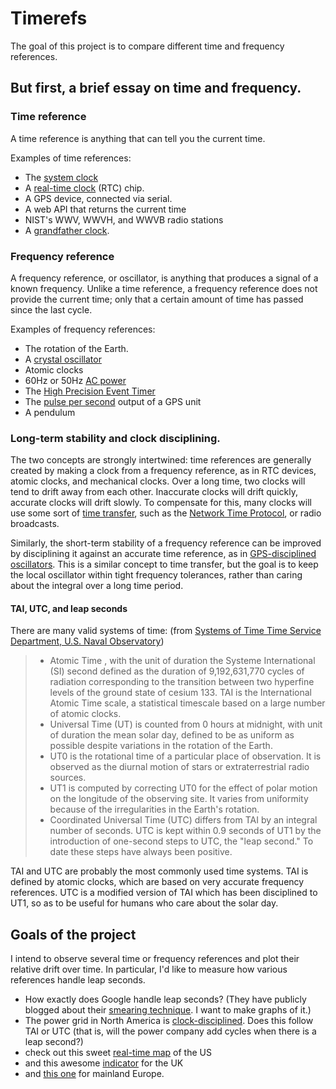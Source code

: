 # Timerefs

The goal of this project is to compare different time and frequency references.

## But first, a brief essay on time and frequency.

### Time reference

A time reference is anything that can tell you the current time.

Examples of time references:
 - The [system clock](https://en.wikipedia.org/wiki/System_time)
 - A [real-time clock](https://en.wikipedia.org/wiki/Real-time_clock) (RTC) chip.
 - A GPS device, connected via serial.
 - A web API that returns the current time
 - NIST's WWV, WWVH, and WWVB radio stations
 - A [grandfather clock](https://en.wikipedia.org/wiki/Longcase_clock).

### Frequency reference

A frequency reference, or oscillator, is anything that produces a signal of a known frequency.
Unlike a time reference, a frequency reference does not provide the current time; only that a certain amount of time has passed since the last cycle.

Examples of frequency references:
 - The rotation of the Earth.
 - A [crystal oscillator](https://en.wikipedia.org/wiki/Crystal_oscillator)
 - Atomic clocks
 - 60Hz or 50Hz [AC power](https://en.wikipedia.org/wiki/Utility_frequency)
 - The [High Precision Event Timer](https://en.wikipedia.org/wiki/High_Precision_Event_Timer)
 - The [pulse per second](https://en.wikipedia.org/wiki/Pulse_per_second) output of a GPS unit
 - A pendulum

### Long-term stability and clock disciplining.

The two concepts are strongly intertwined: time references are generally created by making a clock from a frequency reference, as in RTC devices, atomic clocks, and mechanical clocks.
Over a long time, two clocks will tend to drift away from each other.
Inaccurate clocks will drift quickly, accurate clocks will drift slowly.
To compensate for this, many clocks will use some sort of [time transfer](https://en.wikipedia.org/wiki/Time_transfer), such as the [Network Time Protocol](https://en.wikipedia.org/wiki/Network_Time_Protocol), or radio broadcasts.

Similarly, the short-term stability of a frequency reference can be improved by disciplining it against an accurate time reference, as in [GPS-disciplined oscillators](https://en.wikipedia.org/wiki/GPS_disciplined_oscillator).
This is a similar concept to time transfer, but the goal is to keep the local oscillator within tight frequency tolerances, rather than caring about the integral over a long time period.

#### TAI, UTC, and leap seconds

There are many valid systems of time: (from [Systems of Time Time Service Department, U.S. Naval Observatory](http://tycho.usno.navy.mil/systime.html))

> - Atomic Time , with the unit of duration the Systeme International (SI) second defined as the duration of 9,192,631,770 cycles of radiation corresponding to the transition between two hyperfine levels of the ground state of cesium 133. TAI is the International Atomic Time scale, a statistical timescale based on a large number of atomic clocks.
> - Universal Time (UT) is counted from 0 hours at midnight, with unit of duration the mean solar day, defined to be as uniform as possible despite variations in the rotation of the Earth.
>  - UT0 is the rotational time of a particular place of observation. It is observed as the diurnal motion of stars or extraterrestrial radio sources.
>  - UT1 is computed by correcting UT0 for the effect of polar motion on the longitude of the observing site. It varies from uniformity because of the irregularities in the Earth's rotation.
> - Coordinated Universal Time (UTC) differs from TAI by an integral number of seconds. UTC is kept within 0.9 seconds of UT1 by the introduction of one-second steps to UTC, the "leap second." To date these steps have always been positive.

TAI and UTC are probably the most commonly used time systems. TAI is defined by atomic clocks, which are based on very accurate frequency references. 
UTC is a modified version of TAI which has been disciplined to UT1, so as to be useful for humans who care about the solar day.

## Goals of the project

I intend to observe several time or frequency references and plot their relative drift over time. In particular, I'd like to measure how various references handle leap seconds.

 - How exactly does Google handle leap seconds? (They have publicly blogged about their [smearing technique](http://googleblog.blogspot.com/2011/09/time-technology-and-leaping-seconds.html). I want to make graphs of it.)
 - The power grid in North America is [clock-disciplined](https://en.wikipedia.org/wiki/Utility_frequency#Long-term_stability_and_clock_synchronization). Does this follow TAI or UTC (that is, will the power company add cycles when there is a leap second?)
  - check out this sweet [real-time map](http://fnetpublic.utk.edu/gradientmap.html) of the US
  - and this awesome [indicator](http://www.dynamicdemand.co.uk/grid.htm) for the UK
  - and [this one](http://www.mainsfrequency.com/) for mainland Europe.

